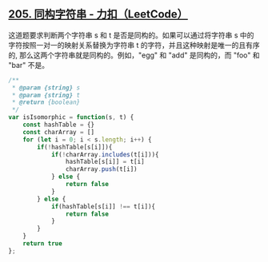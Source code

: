 ## [205. 同构字符串 - 力扣（LeetCode）](https://leetcode.cn/problems/isomorphic-strings/?envType=study-plan-v2&envId=top-interview-150)

这道题要求判断两个字符串 s 和 t 是否是同构的。如果可以通过将字符串 s 中的字符按照一对一的映射关系替换为字符串 t 的字符，并且这种映射是唯一的且有序的, 那么这两个字符串就是同构的。例如，"egg" 和 "add" 是同构的，而 "foo" 和 "bar" 不是。

<audio src="..\..\mp3\这道题要求判断两个字符串 s .mp3"></audio>

```js
/**
 * @param {string} s
 * @param {string} t
 * @return {boolean}
 */
var isIsomorphic = function(s, t) {
    const hashTable = {}
    const charArray = []
    for (let i = 0; i < s.length; i++) {
        if(!hashTable[s[i]]){
            if(!charArray.includes(t[i])){
                hashTable[s[i]] = t[i]
                charArray.push(t[i])
            } else {
                return false
            }
        } else {
            if(hashTable[s[i]] !== t[i]){
                return false
            }
        }
    }
    return true
};
```

<audio src="..\..\mp3\解题方案通过使用哈希表和一个数.mp3"></audio>